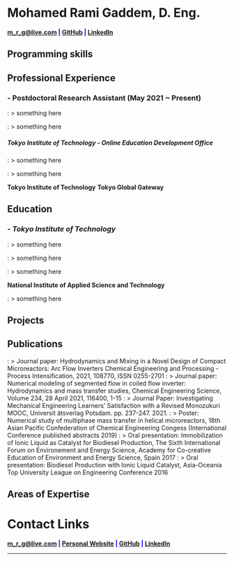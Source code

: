 # Mohamed Rami Gaddem, D. Eng.

  

<span  style="color:blue">**<a  href="mailto:m_r_g@live.com">m_r_g@live.com</a> | <a  href="https://github.com/m-rami-g"  target="_blank">GitHub</a> | <a  href="https://www.linkedin.com/in/m-rami/"  target="_blank">LinkedIn</a>**</span>

## **Programming skills**
  

## **Professional Experience**

### -  Postdoctoral Research Assistant (May 2021 ~ Present)
 : > something here

 : > something here

##### **Tokyo Institute of Technology - Online Education Development Office**

 : > something here

 : > something here

**Tokyo Institute of Technology**
**Tokyo Global Gateway**

## **Education**

### - *Tokyo Institute of Technology*

 : > something here

 : > something here

 : > something here

**National Institute of Applied Science and Technology**

 : > something here

## **Projects**

## **Publications**
 : > Journal paper: Hydrodynamics and Mixing in a Novel Design of Compact Microreactors: Arc Flow Inverters Chemical Engineering and Processing - Process Intensification, 2021, 108770, ISSN 0255-2701
 : > Journal paper: Numerical modeling of segmented flow in coiled flow inverter: Hydrodynamics and mass transfer studies, Chemical Engineering Science, Volume 234, 28 April 2021, 116400, 1-15
 : > Journal Paper: Investigating Mechanical Engineering Learners’ Satisfaction with a Revised Monozukuri MOOC, Universit ̈atsverlag Potsdam. pp. 237-247. 2021.
 : > Poster: Numerical study of multiphase mass transfer in helical microreactors, 18th Asian Pacific Confederation of Chemical Engineering Congess (International Conference published abstracts 2019)
 : > Oral presentation: Immobilization of Ionic Liquid as Catalyst for Biodiesel Production, The Sixth International Forum on Environement and Energy Science, Academy for Co-creative Education of Environment and Energy Science, Spain 2017
 : > Oral presentation: Biodiesel Production with Ionic Liquid Catalyst, Asia-Oceania Top University League on Engineering Conference 2016


  



## **Areas of Expertise**

# **Contact Links**
<span  style="color:blue">**<a  href="mailto:m_r_g@live.com">m_r_g@live.com</a> | <a  href="https://m-rami-g.github.io"  target="_blank">Personal Website</a> | <a  href="https://github.com/m-rami-g"  target="_blank">GitHub</a> | <a  href="https://www.linkedin.com/in/m-rami/"  target="_blank">LinkedIn</a>**</span>





---------------------------------------------------------------------------------

<!---## **Programming skills**

```python
Python = [PyTorch, Keras, TensorFlow, Scikit-Learn, spaCy,
          numPy, Pandas, Matplotlib, GeoPandas, Gym]

R <- c(
        Tidyverse, RandomForest, GGplot2
        ,Plotly, Highcharters, Shiny, Caret
    )

 std::string others[8] = {"C", "C++", "Elixir", "Phoenix",
                         "SQL", "JS", "CSS", "HTML"};
```


## **Areas of Expertise**

|

<p align="center"><img src="https://alexander-kahanek.github.io/assets/img/expertise_graph.png"></p>


## **Education**

`2018- December 21` **University of North Texas**

: B.S. Data Science, Minor in Mathematics, Statistics Certification

: Current **GPA: 3.9**-->

